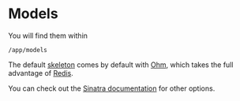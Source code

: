 Models
======

You will find them within

    /app/models

The default [skeleton](/help/skeleton) comes by default with [Ohm](/help/ohm), which takes the full advantage of [Redis](/help/redis).

You can check out the [Sinatra documentation](http://www.sinatrarb.com/book.html#models) for other options.
